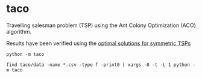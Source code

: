 # taco
Travelling salesman problem (TSP) using the Ant Colony Optimization (ACO) algorithm.

Results have been verified using the [optimal solutions for symmetric TSPs](http://comopt.ifi.uni-heidelberg.de/software/TSPLIB95/STSP.html)

```shell
python -m taco
```


```shell
find taco/data -name *.csv -type f -print0 | xargs -0 -t -L 1 python -m taco
```
